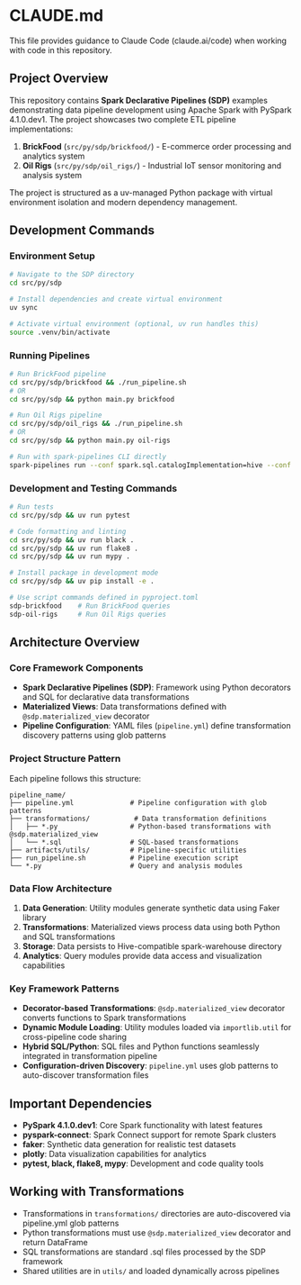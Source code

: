 # CLAUDE.md

This file provides guidance to Claude Code (claude.ai/code) when working with code in this repository.

## Project Overview

This repository contains **Spark Declarative Pipelines (SDP)** examples demonstrating data pipeline development using Apache Spark with PySpark 4.1.0.dev1. The project showcases two complete ETL pipeline implementations:

1. **BrickFood** (`src/py/sdp/brickfood/`) - E-commerce order processing and analytics system
2. **Oil Rigs** (`src/py/sdp/oil_rigs/`) - Industrial IoT sensor monitoring and analysis system

The project is structured as a uv-managed Python package with virtual environment isolation and modern dependency management.

## Development Commands

### Environment Setup
```bash
# Navigate to the SDP directory
cd src/py/sdp

# Install dependencies and create virtual environment
uv sync

# Activate virtual environment (optional, uv run handles this)
source .venv/bin/activate
```

### Running Pipelines
```bash
# Run BrickFood pipeline
cd src/py/sdp/brickfood && ./run_pipeline.sh
# OR
cd src/py/sdp && python main.py brickfood

# Run Oil Rigs pipeline  
cd src/py/sdp/oil_rigs && ./run_pipeline.sh
# OR
cd src/py/sdp && python main.py oil-rigs

# Run with spark-pipelines CLI directly
spark-pipelines run --conf spark.sql.catalogImplementation=hive --conf spark.sql.warehouse.dir=spark-warehouse
```

### Development and Testing Commands
```bash
# Run tests
cd src/py/sdp && uv run pytest

# Code formatting and linting
cd src/py/sdp && uv run black .
cd src/py/sdp && uv run flake8 .
cd src/py/sdp && uv run mypy .

# Install package in development mode
cd src/py/sdp && uv pip install -e .

# Use script commands defined in pyproject.toml
sdp-brickfood    # Run BrickFood queries
sdp-oil-rigs     # Run Oil Rigs queries
```

## Architecture Overview

### Core Framework Components
- **Spark Declarative Pipelines (SDP)**: Framework using Python decorators and SQL for declarative data transformations
- **Materialized Views**: Data transformations defined with `@sdp.materialized_view` decorator
- **Pipeline Configuration**: YAML files (`pipeline.yml`) define transformation discovery patterns using glob patterns

### Project Structure Pattern
Each pipeline follows this structure:
```
pipeline_name/
├── pipeline.yml              # Pipeline configuration with glob patterns
├── transformations/           # Data transformation definitions
│   ├── *.py                  # Python-based transformations with @sdp.materialized_view
│   └── *.sql                 # SQL-based transformations
├── artifacts/utils/          # Pipeline-specific utilities
├── run_pipeline.sh           # Pipeline execution script
└── *.py                      # Query and analysis modules
```

### Data Flow Architecture
1. **Data Generation**: Utility modules generate synthetic data using Faker library
2. **Transformations**: Materialized views process data using both Python and SQL transformations
3. **Storage**: Data persists to Hive-compatible spark-warehouse directory
4. **Analytics**: Query modules provide data access and visualization capabilities

### Key Framework Patterns
- **Decorator-based Transformations**: `@sdp.materialized_view` decorator converts functions to Spark transformations
- **Dynamic Module Loading**: Utility modules loaded via `importlib.util` for cross-pipeline code sharing
- **Hybrid SQL/Python**: SQL files and Python functions seamlessly integrated in transformation pipeline
- **Configuration-driven Discovery**: `pipeline.yml` uses glob patterns to auto-discover transformation files

## Important Dependencies
- **PySpark 4.1.0.dev1**: Core Spark functionality with latest features
- **pyspark-connect**: Spark Connect support for remote Spark clusters  
- **faker**: Synthetic data generation for realistic test datasets
- **plotly**: Data visualization capabilities for analytics
- **pytest, black, flake8, mypy**: Development and code quality tools

## Working with Transformations
- Transformations in `transformations/` directories are auto-discovered via pipeline.yml glob patterns
- Python transformations must use `@sdp.materialized_view` decorator and return DataFrame
- SQL transformations are standard .sql files processed by the SDP framework
- Shared utilities are in `utils/` and loaded dynamically across pipelines